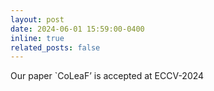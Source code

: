 ```yaml
---
layout: post
date: 2024-06-01 15:59:00-0400
inline: true
related_posts: false
---
```


Our paper `CoLeaF’ is accepted at ECCV-2024
